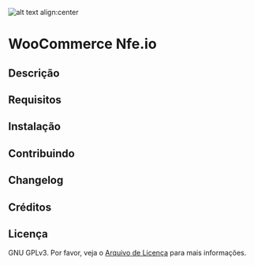 ![alt text align:center](https://avatars0.githubusercontent.com/u/8452610?v=3&s=200 "Nfe.io")

# WooCommerce Nfe.io

## Descrição

## Requisitos

## Instalação

## Contribuindo

## Changelog

## Créditos

## Licença
GNU GPLv3. Por favor, veja o [Arquivo de Licença](license.txt) para mais informações.
